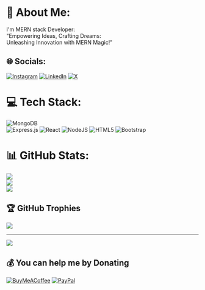# 💫 About Me:
I'm MERN stack Developer:<br>"Empowering Ideas, Crafting Dreams: <br>Unleashing Innovation with MERN Magic!"<br>


## 🌐 Socials:
[![Instagram](https://img.shields.io/badge/Instagram-%23E4405F.svg?logo=Instagram&logoColor=white)](https://instagram.com/prashant_the_one) [![LinkedIn](https://img.shields.io/badge/LinkedIn-%230077B5.svg?logo=linkedin&logoColor=white)](https://linkedin.com/in/https://www.linkedin.com/in/prashant-kumar-461911237/) [![X](https://img.shields.io/badge/X-black.svg?logo=X&logoColor=white)](https://x.com/yadavkrprashant) 

# 💻 Tech Stack:

![MongoDB](https://img.shields.io/badge/MongoDB-%234ea94b.svg?style=for-the-badge&logo=mongodb&logoColor=white)  
![Express.js](https://img.shields.io/badge/express.js-%23404d59.svg?style=for-the-badge&logo=express&logoColor=%2361DAFB) 
![React](https://img.shields.io/badge/react-%2320232a.svg?style=for-the-badge&logo=react&logoColor=%2361DAFB) 
![NodeJS](https://img.shields.io/badge/node.js-6DA55F?style=for-the-badge&logo=node.js&logoColor=white) 
![HTML5](https://img.shields.io/badge/html5-%23E34F26.svg?style=for-the-badge&logo=html5&logoColor=white)
![Bootstrap](https://img.shields.io/badge/bootstrap-%238511FA.svg?style=for-the-badge&logo=bootstrap&logoColor=white) 

# 📊 GitHub Stats:
![](https://github-readme-stats.vercel.app/api?username=prashanttheone&theme=dark&hide_border=false&include_all_commits=false&count_private=false)<br/>
![](https://github-readme-streak-stats.herokuapp.com/?user=prashanttheone&theme=dark&hide_border=false)<br/>
![](https://github-readme-stats.vercel.app/api/top-langs/?username=prashanttheone&theme=dark&hide_border=false&include_all_commits=false&count_private=false&layout=compact)

## 🏆 GitHub Trophies
![](https://github-profile-trophy.vercel.app/?username=prashanttheone&theme=radical&no-frame=false&no-bg=false&margin-w=4)

---
[![](https://visitcount.itsvg.in/api?id=prashanttheone&icon=7&color=2)](https://visitcount.itsvg.in)

  ## 💰 You can help me by Donating
  [![BuyMeACoffee](https://img.shields.io/badge/Buy%20Me%20a%20Coffee-ffdd00?style=for-the-badge&logo=buy-me-a-coffee&logoColor=black)](https://buymeacoffee.com/https://www.buymeacoffee.com/praytoprass) [![PayPal](https://img.shields.io/badge/PayPal-00457C?style=for-the-badge&logo=paypal&logoColor=white)](https://paypal.me/paypal.me/prashant7091) 

  
<!-- Proudly created with GPRM ( https://gprm.itsvg.in ) -->
